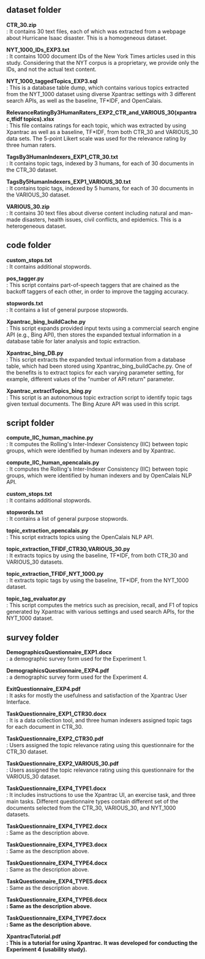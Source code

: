 
dataset folder
---------------
<strong>CTR_30.zip</strong><br>
: It contains 30 text files, each of which was extracted from a webpage about Hurricane Isaac disaster.  This is a homogeneous dataset.

<strong>NYT_1000_IDs_EXP3.txt</strong><br>
: It contains 1000 document IDs of the New York Times articles used in this study.  Considering that the NYT corpus is a proprietary, we provide only the IDs, and not the actual text content.

<strong>NYT_1000_taggedTopics_EXP3.sql</strong><br>
: This is a database table dump, which contains various topics extracted from the NYT_1000 dataset using diverse Xpantrac settings with 3 different search APIs, as well as the baseline, TF*IDF, and OpenCalais. 

<strong>RelevanceRatingBy3HumanRaters_EXP2_CTR_and_VARIOUS_30(xpantrac,tfidf topics).xlsx</strong><br>
: This file contains ratings for each topic, which was extracted by using Xpantrac as well as a baseline, TF*IDF, from both CTR_30 and VARIOUS_30 data sets.  The 5-point Likert scale was used for the relevance rating by three human raters.

<strong>TagsBy3HumanIndexers_EXP1_CTR_30.txt</strong><br>
: It contains topic tags, indexed by 3 humans, for each of 30 documents in the CTR_30 dataset.

<strong>TagsBy5HumanIndexers_EXP1_VARIOUS_30.txt</strong><br>
: It contains topic tags, indexed by 5 humans, for each of 30 documents in the VARIOUS_30 dataset.

<strong>VARIOUS_30.zip</strong><br>
: It contains 30 text files about diverse content including natural and man-made disasters, health issues, civil conflicts, and epidemics. This is a heterogeneous dataset.


code folder
---------------
<strong>custom_stops.txt</strong><br>
: It contains additional stopwords.

<strong>pos_tagger.py</strong><br>
: This script contains part-of-speech taggers that are chained as the backoff taggers of each other, in order to improve the tagging accuracy.

<strong>stopwords.txt</strong><br>
: It contains a list of general purpose stopwords.

<strong>Xpantrac_bing_buildCache.py</strong><br>
: This script expands provided input texts using a commercial search engine API (e.g., Bing API), then stores the expanded textual information in a database table for later analysis and topic extraction.

<strong>Xpantrac_bing_DB.py</strong><br>
: This script extracts the expanded textual information from a database table, which had been stored using Xpantrac_bing_buildCache.py.  One of the benefits is to extract topics for each varying parameter setting, for example, different values of the "number of API return" parameter.

<strong>Xpantrac_extractTopics_bing.py</strong><br>
: This script is an autonomous topic extraction script to identify topic tags given textual documents.  The Bing Azure API was used in this script.


script folder
---------------
<strong>compute_IIC_human_machine.py</strong><br>
: It computes the Rolling's Inter-Indexer Consistency (IIC) between topic groups, which were identified by human indexers and by Xpantrac.

<strong>compute_IIC_human_opencalais.py</strong><br>
: It computes the Rolling's Inter-Indexer Consistency (IIC) between topic groups, which were identified by human indexers and by OpenCalais NLP API.

<strong>custom_stops.txt</strong><br>
: It contains additional stopwords.

<strong>stopwords.txt</strong><br>
: It contains a list of general purpose stopwords.

<strong>topic_extraction_opencalais.py</strong><br>
: This script extracts topics using the OpenCalais NLP API.

<strong>topic_extraction_TFIDF_CTR30,VARIOUS_30.py</strong><br>
: It extracts topics by using the baseline, TF*IDF, from both CTR_30 and VARIOUS_30 datasets.

<strong>topic_extraction_TFIDF_NYT_1000.py</strong><br>
: It extracts topic tags by using the baseline, TF*IDF, from the NYT_1000 dataset.

<strong>topic_tag_evaluator.py</strong><br>
: This script computes the metrics such as precision, recall, and F1 of topics generated by Xpantrac with various settings and used search APIs, for the NYT_1000 dataset.


survey folder
---------------
<strong>DemographicsQuestionnaire_EXP1.docx</strong><br>
: a demographic survey form used for the Experiment 1.

<strong>DemographicsQuestionnaire_EXP4.pdf</strong><br>
: a demographic survey form used for the Experiment 4.

<strong>ExitQuestionnaire_EXP4.pdf</strong><br>
: It asks for mostly the usefulness and satisfaction of the Xpantrac User Interface.

<strong>TaskQuestionnaire_EXP1_CTR30.docx</strong><br>
: It is a data collection tool, and three human indexers assigned topic tags for each document in CTR_30.

<strong>TaskQuestionnaire_EXP2_CTR30.pdf</strong><br>
: Users assigned the topic relevance rating using this questionnaire for the CTR_30 dataset.

<strong>TaskQuestionnaire_EXP2_VARIOUS_30.pdf</strong><br>
: Users assigned the topic relevance rating using this questionnaire for the VARIOUS_30 dataset. 

<strong>TaskQuestionnaire_EXP4_TYPE1.docx</strong><br>
: It includes instructions to use the Xpantrac UI, an exercise task, and three main tasks. Different questionnaire types contain different set of the documents selected from the CTR_30, VARIOUS_30, and NYT_1000 datasets.

<strong>TaskQuestionnaire_EXP4_TYPE2.docx</strong><br>
: Same as the description above.

<strong>TaskQuestionnaire_EXP4_TYPE3.docx</strong><br>
: Same as the description above.

<strong>TaskQuestionnaire_EXP4_TYPE4.docx</strong><br>
: Same as the description above.

<strong>TaskQuestionnaire_EXP4_TYPE5.docx</strong><br>
: Same as the description above.

<strong><strong>TaskQuestionnaire_EXP4_TYPE6.docx</strong><br>
: Same as the description above.

<strong>TaskQuestionnaire_EXP4_TYPE7.docx</strong><br>
: Same as the description above.

<strong>XpantracTutorial.pdf</strong><br>
: This is a tutorial for using Xpantrac.  It was developed for conducting the Experiment 4 (usability study).
